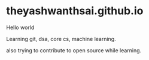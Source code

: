 # theyashwanthsai.github.io
Hello world












Learning git, dsa, core cs, machine learning.









also trying to contribute to open source while learning.
